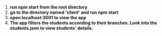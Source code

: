 1. **run npm start from the root directory**
2. **go to the directory named 'client' and run npm start**
3. **open localhost:3001 to view the app**
4. **The app filters the students according to their branches. Look into the students.json to view students' details.**

